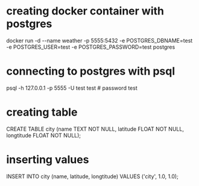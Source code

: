 # creating docker container with postgres
docker run -d --name weather -p 5555:5432 -e POSTGRES_DBNAME=test \
    -e POSTGRES_USER=test -e POSTGRES_PASSWORD=test postgres

# connecting to postgres with psql
psql -h 127.0.0.1 -p 5555 -U test test # password test

# creating table
CREATE TABLE city (name TEXT NOT NULL, latitude FLOAT NOT NULL, longtitude FLOAT NOT NULL);

# inserting values
INSERT INTO city (name, latitude, longtitude) VALUES ('city', 1.0, 1.0);
